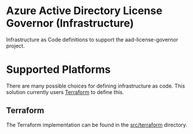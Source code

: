 # Azure Active Directory License Governor (Infrastructure)
Infrastructure as Code definitions to support the aad-license-governor project.

# Supported Platforms
There are many possible choices for defining infrastructure as code.  This solution currently users [Terraform](https://www.terraform.io/) to define this.

## Terraform
The Terraform implementation can be found in the [src/terraform](src/terraform) directory.
